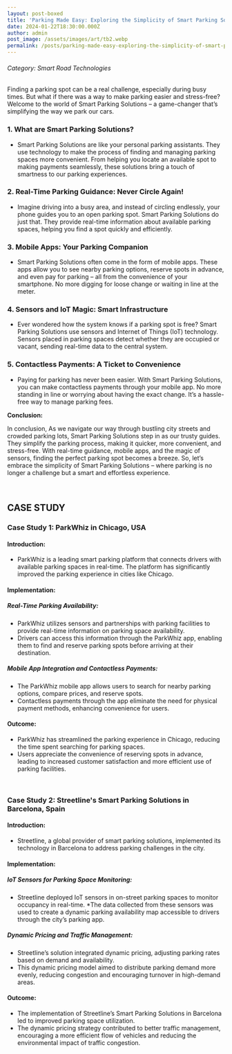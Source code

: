 ```yaml
---
layout: post-boxed
title: 'Parking Made Easy: Exploring the Simplicity of Smart Parking Solutions'
date: 2024-01-22T18:30:00.000Z
author: admin
post_image: /assets/images/art/tb2.webp
permalink: /posts/parking-made-easy-exploring-the-simplicity-of-smart-parking-solutions
---
```


###### Category: Smart Road Technologies

Finding a parking spot can be a real challenge, especially during busy times. But what if there was a way to make parking easier and stress-free? Welcome to the world of Smart Parking Solutions – a game-changer that’s simplifying the way we park our cars.

### 1. What are Smart Parking Solutions?

* Smart Parking Solutions are like your personal parking assistants. They use technology to make the process of finding and managing parking spaces more convenient. From helping you locate an available spot to making payments seamlessly, these solutions bring a touch of smartness to our parking experiences.

### 2. Real-Time Parking Guidance: Never Circle Again!

* Imagine driving into a busy area, and instead of circling endlessly, your phone guides you to an open parking spot. Smart Parking Solutions do just that. They provide real-time information about available parking spaces, helping you find a spot quickly and efficiently.

### 3. Mobile Apps: Your Parking Companion

* Smart Parking Solutions often come in the form of mobile apps. These apps allow you to see nearby parking options, reserve spots in advance, and even pay for parking – all from the convenience of your smartphone. No more digging for loose change or waiting in line at the meter.

### 4. Sensors and IoT Magic: Smart Infrastructure

* Ever wondered how the system knows if a parking spot is free? Smart Parking Solutions use sensors and Internet of Things (IoT) technology. Sensors placed in parking spaces detect whether they are occupied or vacant, sending real-time data to the central system.

### 5. Contactless Payments: A Ticket to Convenience

* Paying for parking has never been easier. With Smart Parking Solutions, you can make contactless payments through your mobile app. No more standing in line or worrying about having the exact change. It’s a hassle-free way to manage parking fees.

<b>Conclusion:</b>

<p>

In conclusion, As we navigate our way through bustling city streets and crowded parking lots, Smart Parking Solutions step in as our trusty guides. They simplify the parking process, making it quicker, more convenient, and stress-free. With real-time guidance, mobile apps, and the magic of sensors, finding the perfect parking spot becomes a breeze. So, let’s embrace the simplicity of Smart Parking Solutions – where parking is no longer a challenge but a smart and effortless experience.

</p>
<br>

## CASE STUDY

### Case Study 1: ParkWhiz in Chicago, USA

#### Introduction:

* ParkWhiz is a leading smart parking platform that connects drivers with available parking spaces in real-time. The platform has significantly improved the parking experience in cities like Chicago.

#### Implementation:

##### Real-Time Parking Availability:

* ParkWhiz utilizes sensors and partnerships with parking facilities to provide real-time information on parking space availability.
* Drivers can access this information through the ParkWhiz app, enabling them to find and reserve parking spots before arriving at their destination.

##### Mobile App Integration and Contactless Payments:

* The ParkWhiz mobile app allows users to search for nearby parking options, compare prices, and reserve spots.
* Contactless payments through the app eliminate the need for physical payment methods, enhancing convenience for users.

#### Outcome:

* ParkWhiz has streamlined the parking experience in Chicago, reducing the time spent searching for parking spaces.
* Users appreciate the convenience of reserving spots in advance, leading to increased customer satisfaction and more efficient use of parking facilities.

<br>

### Case Study 2: Streetline's Smart Parking Solutions in Barcelona, Spain

#### Introduction:

* Streetline, a global provider of smart parking solutions, implemented its technology in Barcelona to address parking challenges in the city.

#### Implementation:

##### IoT Sensors for Parking Space Monitoring:

* Streetline deployed IoT sensors in on-street parking spaces to monitor occupancy in real-time.
  \*The data collected from these sensors was used to create a dynamic parking availability map accessible to drivers through the city’s parking app.

##### Dynamic Pricing and Traffic Management:

* Streetline’s solution integrated dynamic pricing, adjusting parking rates based on demand and availability.
* This dynamic pricing model aimed to distribute parking demand more evenly, reducing congestion and encouraging turnover in high-demand areas.

#### Outcome:

* The implementation of Streetline’s Smart Parking Solutions in Barcelona led to improved parking space utilization.
* The dynamic pricing strategy contributed to better traffic management, encouraging a more efficient flow of vehicles and reducing the environmental impact of traffic congestion.
